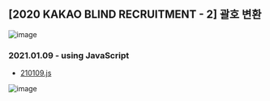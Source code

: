 ## [2020 KAKAO BLIND RECRUITMENT - 2] 괄호 변환

![image](https://user-images.githubusercontent.com/22045163/91028764-e30c1b80-e638-11ea-856b-ae6787b5eb97.png)

### 2021.01.09 - using JavaScript

- [210109.js](210109.js)

![image](https://user-images.githubusercontent.com/22045163/104094576-0fb58c80-52d5-11eb-8c38-ea1fc048c3f5.png)
